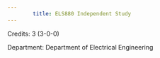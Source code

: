 ```yaml
---
        title: ELS880 Independent Study
---
```

Credits: 3 (3-0-0)

Department: Department of Electrical Engineering

